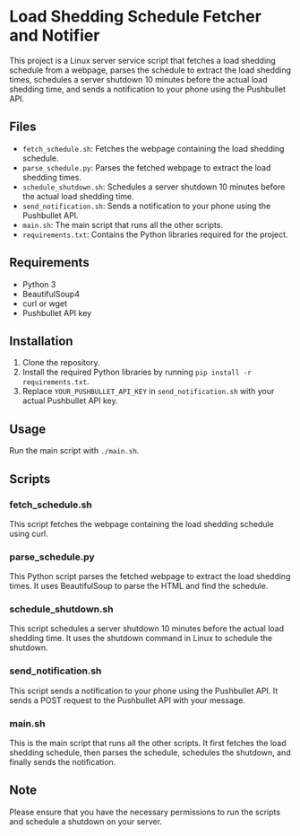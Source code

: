 # Load Shedding Schedule Fetcher and Notifier

This project is a Linux server service script that fetches a load shedding schedule from a webpage, parses the schedule to extract the load shedding times, schedules a server shutdown 10 minutes before the actual load shedding time, and sends a notification to your phone using the Pushbullet API.

## Files

- `fetch_schedule.sh`: Fetches the webpage containing the load shedding schedule.
- `parse_schedule.py`: Parses the fetched webpage to extract the load shedding times.
- `schedule_shutdown.sh`: Schedules a server shutdown 10 minutes before the actual load shedding time.
- `send_notification.sh`: Sends a notification to your phone using the Pushbullet API.
- `main.sh`: The main script that runs all the other scripts.
- `requirements.txt`: Contains the Python libraries required for the project.

## Requirements

- Python 3
- BeautifulSoup4
- curl or wget
- Pushbullet API key

## Installation

1. Clone the repository.
2. Install the required Python libraries by running `pip install -r requirements.txt`.
3. Replace `YOUR_PUSHBULLET_API_KEY` in `send_notification.sh` with your actual Pushbullet API key.

## Usage

Run the main script with `./main.sh`.

## Scripts

### fetch_schedule.sh

This script fetches the webpage containing the load shedding schedule using curl.

### parse_schedule.py

This Python script parses the fetched webpage to extract the load shedding times. It uses BeautifulSoup to parse the HTML and find the schedule.

### schedule_shutdown.sh

This script schedules a server shutdown 10 minutes before the actual load shedding time. It uses the shutdown command in Linux to schedule the shutdown.

### send_notification.sh

This script sends a notification to your phone using the Pushbullet API. It sends a POST request to the Pushbullet API with your message.

### main.sh

This is the main script that runs all the other scripts. It first fetches the load shedding schedule, then parses the schedule, schedules the shutdown, and finally sends the notification.

## Note

Please ensure that you have the necessary permissions to run the scripts and schedule a shutdown on your server.
